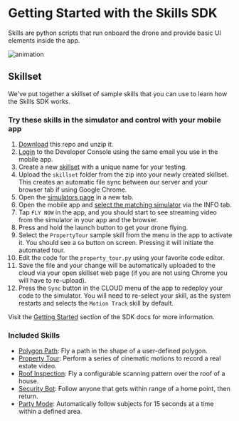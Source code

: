# Getting Started with the Skills SDK

Skills are python scripts that run onboard the drone and provide basic UI elements inside the app.

![animation](images/roof-inspection.gif)


## Skillset

We've put together a skillset of sample skills that you can use to learn how the Skills SDK works.

### Try these skills in the simulator and control with your mobile app

1. [Download](https://github.com/mdonahoe/sample-skills/archive/master.zip) this repo and unzip it.
1. [Login](https://console.skydio.com) to the Developer Console using the same email you use in the mobile app.
1. Create a new [skillset](https://console.skydio.com/skillsets/) with a unique name for your testing.
1. Upload the `skillset` folder from the zip into your newly created skillset. This creates an automatic file sync between our server and your browser tab if using Google Chrome.
1. Open the [simulators page](https://console.skydio.com/simulators) in a new tab.
1. Open the mobile app  and [select the matching simulator](https://console.skydio.com/docs/skills/getting_started.html#running-the-skydio-mobile-app) via the INFO tab.
1. Tap `FLY NOW` in the app, and you should start to see streaming video from the simulator in your app and the browser.
1. Press and hold the launch button to get your drone flying.
1. Select the `PropertyTour` sample skill from the menu in the app to activate it. You should see a `Go` button on screen. Pressing it will initiate the automated tour.
1. Edit the code for the `property_tour.py` using your favorite code editor.
1. Save the file and your change will be automatically uploaded to the cloud via your open skillset web page (if you are not using Chrome you will have to re-upload).
1. Press the `Sync` button in the CLOUD menu of the app to redeploy your code to the simulator. You will need to re-select your skill, as the system restarts and selects the `Motion Track` skill by default.

Visit the [Getting Started](https://console.skydio.com/docs/skills/getting_started.html) section of the SDK docs for more information.

### Included Skills

- [Polygon Path](skillset/polygon_path.py): Fly a path in the shape of a user-defined polygon.
- [Property Tour](skillset/property_tour.py): Perform a series of cinematic motions to record a real estate video.
- [Roof Inspection](skillset/roof_inspection.py): Fly a configurable scanning pattern over the roof of a house.
- [Security Bot](skillset/security_bot.py): Follow anyone that gets within range of a home point, then return.
- [Party Mode](skillset/party_mode.py): Automatically follow subjects for 15 seconds at a time within a defined area.
